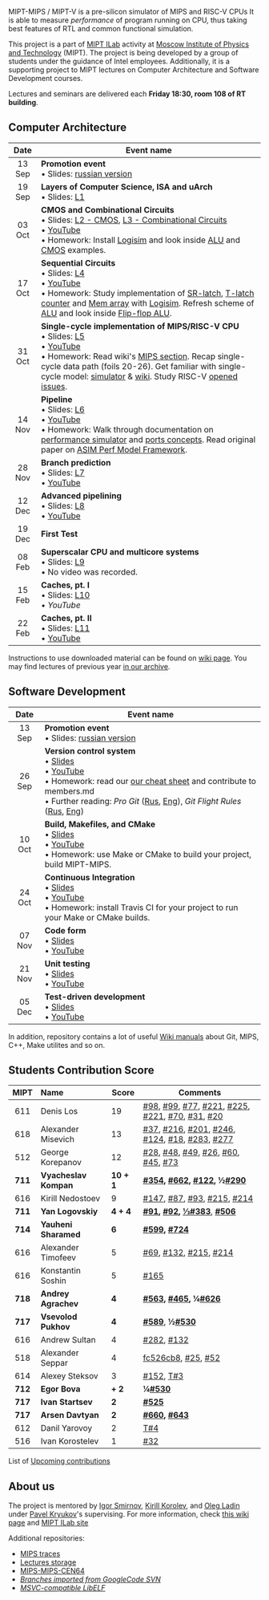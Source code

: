 MIPT-MIPS / MIPT-V is a pre-silicon simulator of MIPS and RISC-V CPUs It is able to measure _performance_ of program running on CPU, thus taking best features of RTL and common functional simulation.

This project is a part of [MIPT ILab](https://mipt-ilab.github.io/) activity at [Moscow Institute of Physics and Technology](http://phystech.edu/) (MIPT).
The project is being developed by a group of students under the guidance of Intel employees.
Additionally, it is a supporting project to MIPT lectures on Computer Architecture and Software Development courses.

Lectures and seminars are delivered each **Friday 18:30, room 108 of RT building**.

## Computer Architecture

Date | Event name
:----: | ----------------------------
13 Sep | **Promotion event**<br/> • Slides: [russian version](https://github.com/MIPT-ILab/ca-lectures/blob/master/mipt-mips/2018/Promotion.pptx?raw=true)
19 Sep | **Layers of Computer Science, ISA and uArch**<br/> • Slides: [L1](https://github.com/MIPT-ILab/ca-lectures/blob/master/mipt-mips/2018/Lecture%201%20-%20Layers%20of%20Computer%20Science.pptx?raw=true)
03 Oct | **CMOS and Combinational Circuits**<br/> • Slides: [L2 - CMOS](https://github.com/MIPT-ILab/ca-lectures/blob/master/mipt-mips/2018/Lecture%202%20-%20Integrated%20Circuits%20Basics.pptx?raw=true), [L3 - Combinational Circuits](https://github.com/MIPT-ILab/ca-lectures/blob/master/mipt-mips/2018/Lecture%203%20-%20Combinational%20Circuits.pptx?raw=true)  <br/> • [YouTube](https://youtu.be/zDldV01U5MQ) <br/> • Homework: Install [Logisim](http://www.cburch.com/logisim/index.html) and look inside [ALU](https://github.com/MIPT-ILab/ca-lectures/blob/master/logisim/alu.circ) and [CMOS](https://github.com/MIPT-ILab/ca-lectures/blob/master/logisim/cmos.circ) examples.
17 Oct | **Sequential Circuits**<br/> • Slides: [L4](https://github.com/MIPT-ILab/ca-lectures/blob/master/mipt-mips/2018/Lecture%204%20-%20Sequential%20Circuits.pptx?raw=true) <br/> • [YouTube](https://youtu.be/SlFY1iJ-63Q) <br/> • Homework: Study implementation of [SR-latch](https://github.com/MIPT-ILab/ca-lectures/blob/master/logisim/rs.circ), [T-latch counter](https://github.com/MIPT-ILab/ca-lectures/blob/master/logisim/counter.circ) and [Mem array](https://github.com/MIPT-ILab/ca-lectures/blob/master/logisim/array2x4.circ) with [Logisim](http://www.cburch.com/logisim/index.html). Refresh scheme of [ALU](https://github.com/MIPT-ILab/ca-lectures/blob/master/logisim/alu.circ) and look inside [Flip-flop ALU](https://github.com/MIPT-ILab/ca-lectures/blob/master/logisim/alu-filp-flop.circ).
31 Oct | **Single-cycle implementation of MIPS/RISC-V CPU**<br/> • Slides: [L5](https://github.com/MIPT-ILab/ca-lectures/blob/master/mipt-mips/2018/Lecture%205%20-%20Single-cycle%20implementation%20of%20MIPS%20CPU.pptx?raw=true) <br/> • [YouTube](https://youtu.be/_okzQg7OxP0) <br/> • Homework: Read wiki's [MIPS section](https://github.com/MIPT-ILab/mipt-mips/wiki#mips). Recap single-cycle data path (foils 20-26). Get familiar with single-cycle model: [simulator](https://github.com/MIPT-ILab/mipt-mips/tree/master/simulator) & [wiki](https://github.com/MIPT-ILab/mipt-mips/wiki/Functional-Simulator). Study RISC-V [opened issues](https://github.com/MIPT-ILab/mipt-mips/issues?q=is:issue+is:open+sort:updated-asc+label:%22S1+%E2%80%94+ISA%22+no:assignee).
14 Nov | **Pipeline**<br/> • Slides: [L6](https://github.com/MIPT-ILab/ca-lectures/blob/master/mipt-mips/2018/Lecture%206%20-%20Pipelining.pptx?raw=true) <br/> • [YouTube](https://youtu.be/QHj2fBxSpUU) <br/> • Homework: Walk through documentation on [performance simulator](https://github.com/MIPT-ILab/mipt-mips/wiki/Performance-simulator) and [ports concepts](https://github.com/MIPT-ILab/mipt-mips/wiki/Communication-between-modules-through-ports). Read original paper on [ASIM Perf Model Framework](http://www.ckluk.org/ck/papers/asim_ieeecomputer.pdf).
28 Nov | **Branch prediction**<br/> • Slides: [L7](https://github.com/MIPT-ILab/ca-lectures/blob/master/mipt-mips/2018/Lecture%207%20-%20Branch%20prediction.pptx?raw=true) <br/> • [YouTube](https://youtu.be/XzfcQ8VgnU8)
12 Dec | **Advanced pipelining**<br/> • Slides: [L8](https://github.com/MIPT-ILab/ca-lectures/blob/master/mipt-mips/2018/Lecture%208%20-%20Advanced%20Pipelining.pptx?raw=true) <br/> • [YouTube](https://youtu.be/pUw2sU9RZSY)
19 Dec | **First Test**
08 Feb | **Superscalar CPU and multicore systems**<br/> • Slides: [L9](https://github.com/MIPT-ILab/ca-lectures/blob/master/mipt-mips/2018/Lecture%209%20-%20Superscalar%20CPU%20and%20multicore%20systems.pptx?raw=true) <br/> • No video was recorded.
15 Feb | **Caches, pt. I**<br/> • Slides: [L10](https://github.com/MIPT-ILab/ca-lectures/blob/master/mipt-mips/2018/Lecture%2010%20-%20Caches.pptx)<br/> • _YouTube_
22 Feb | **Caches, pt. II**<br/> • Slides: [L11](https://github.com/MIPT-ILab/ca-lectures/blob/master/mipt-mips/2018/Lecture%2011%20-%20Caches%2C%20part%202.pptx)<br/> • [YouTube](https://youtu.be/twQdcDt94DM)

Instructions to use downloaded material can be found on [wiki page](https://github.com/MIPT-ILab/mipt-mips/wiki/Instructions-to-use-downloaded-lectures).
You may find lectures of previous year [in our archive](https://github.com/MIPT-ILab/mipt-mips/wiki/Lectures-on-Computer-Architecture-in-2017).

## Software Development

Date | Event name
:----: | ----------------------------
13 Sep | **Promotion event**<br/> • Slides: [russian version](https://github.com/MIPT-ILab/ca-lectures/blob/master/mipt-mips/2018/Promotion.pptx?raw=true)
26 Sep | **Version control system**<br/> • [Slides](https://github.com/MIPT-ILab/sd-lectures/blob/master/mipt-mips/2018/Lecture%201%20-%20Introduction.%20Version%20Control%20System.pptx?raw=true)<br/> • [YouTube](https://www.youtube.com/watch?v=HOeMi9dRD58)<br/> • Homework: read our [our cheat sheet](https://github.com/MIPT-ILab/mipt-mips/wiki/Git-&-GitHub-cheat-sheet) and contribute to members.md<br/> • Further reading: *Pro Git* ([Rus](https://git-scm.com/book/ru/v2), [Eng](https://git-scm.com/book/en/v2)), *Git Flight Rules* ([Rus](https://github.com/k88hudson/git-flight-rules/blob/master/README_ru.md), [Eng](https://github.com/k88hudson/git-flight-rules))
10 Oct | **Build, Makefiles, and CMake**<br/> • [Slides](https://github.com/MIPT-ILab/sd-lectures/blob/master/mipt-mips/2018/Lecture%202%20-%20Build,%20Makefiles,%20CMake.pptx?raw=true)<br/> • [YouTube](https://youtu.be/2t_qkJ67nAE)<br/> • Homework: use Make or CMake to build your project, build MIPT-MIPS.
24 Oct | **Continuous Integration**<br/> • [Slides](https://github.com/MIPT-ILab/sd-lectures/blob/master/mipt-mips/2018/Lecture%203%20-%20Continious%20Integration.pptx?raw=true)<br/> • [YouTube](https://youtu.be/H8xRux-Tmm4)<br/> • Homework: install Travis CI for your project to run your Make or CMake builds.
07 Nov | **Code form**<br/> • [Slides](https://github.com/MIPT-ILab/sd-lectures/blob/master/mipt-mips/2018/Lecture%204%20-%20Code%20Form.pptx?raw=true)<br/> • [YouTube](https://youtu.be/kFZL-WdxN5Q)
21 Nov | **Unit testing**<br/> • [Slides](https://github.com/MIPT-ILab/sd-lectures/blob/master/mipt-mips/2018/Lecture%205%20-%20Unit%20Tests.pptx?raw=true)<br/> • [YouTube](https://youtu.be/yP6rUwjBEqI)
05 Dec | **Test-driven development**<br/> • [Slides](https://github.com/MIPT-ILab/sd-lectures/blob/master/mipt-mips/2018/Lecture%206%20-%20Test%20Driven%20Development.pptx?raw=true)<br/> • [YouTube](https://youtu.be/hMmPlqUbeQM)

In addition, repository contains a lot of useful [Wiki manuals](https://github.com/MIPT-ILab/mipt-mips/wiki) about Git, MIPS, C++, Make utilites and so on.

## Students Contribution Score

MIPT | Name | Score | Comments
:----: |:---- | ------------------------------ | ------------------------------
611 | Denis Los | 19 | [#98](https://github.com/MIPT-ILab/mipt-mips/issues/98), [#99](https://github.com/MIPT-ILab/mipt-mips/issues/99), [#77](https://github.com/MIPT-ILab/mipt-mips/issues/77), [#221](https://github.com/MIPT-ILab/mipt-mips/issues/221), [#225](https://github.com/MIPT-ILab/mipt-mips/issues/225), [#221](https://github.com/MIPT-ILab/mipt-mips/issues/221), [#70](https://github.com/MIPT-ILab/mipt-mips/issues/70), [#31](https://github.com/MIPT-ILab/mipt-mips/issues/31), [#20](https://github.com/MIPT-ILab/mipt-mips/issues/20) |
618 | Alexander Misevich | 13 | [#37](https://github.com/MIPT-ILab/mipt-mips/issues/37), [#216](https://github.com/MIPT-ILab/mipt-mips/issues/216), [#201](https://github.com/MIPT-ILab/mipt-mips/issues/201), [#246](https://github.com/MIPT-ILab/mipt-mips/issues/246), [#124](https://github.com/MIPT-ILab/mipt-mips/issues/124), [#18](https://github.com/MIPT-ILab/mipt-mips/issues/18), [#283](https://github.com/MIPT-ILab/mipt-mips/issues/283), [#277](https://github.com/MIPT-ILab/mipt-mips/issues/277) |
512 | George Korepanov | 12 | [#28](https://github.com/MIPT-ILab/mipt-mips/issues/28), [#48](https://github.com/MIPT-ILab/mipt-mips/issues/48), [#49](https://github.com/MIPT-ILab/mipt-mips/issues/49), [#26](https://github.com/MIPT-ILab/mipt-mips/issues/26), [#60](https://github.com/MIPT-ILab/mipt-mips/issues/60), [#45](https://github.com/MIPT-ILab/mipt-mips/issues/45), [#73](https://github.com/MIPT-ILab/mipt-mips/issues/73) |
**711** | **Vyacheslav Kompan** | **10 + 1** | **[#354](https://github.com/MIPT-ILab/mipt-mips/issues/354), [#662](https://github.com/MIPT-ILab/mipt-mips/issues/662), [#122](https://github.com/MIPT-ILab/mipt-mips/issues/122), ½[#290](https://github.com/MIPT-ILab/mipt-mips/issues/290)**  |
616 | Kirill Nedostoev | 9 | [#147](https://github.com/MIPT-ILab/mipt-mips/issues/147), [#87](https://github.com/MIPT-ILab/mipt-mips/issues/87), [#93](https://github.com/MIPT-ILab/mipt-mips/issues/93), [#215](https://github.com/MIPT-ILab/mipt-mips/issues/215), [#214](https://github.com/MIPT-ILab/mipt-mips/issues/214) |
**711** | **Yan Logovskiy** | **4 + 4** | **[#91](https://github.com/MIPT-ILab/mipt-mips/issues/91), [#92](https://github.com/MIPT-ILab/mipt-mips/issues/92), [⅓#383](https://github.com/MIPT-ILab/mipt-mips/issues/383)**, **[#506](https://github.com/MIPT-ILab/mipt-mips/issues/506)** |
**714** | **Yauheni Sharamed** | **6** | **[#599](https://github.com/MIPT-ILab/mipt-mips/issues/599), [#724](https://github.com/MIPT-ILab/mipt-mips/issues/724)**
616 | Alexander Timofeev | 5 | [#69](https://github.com/MIPT-ILab/mipt-mips/issues/69), [#132](https://github.com/MIPT-ILab/mipt-mips/issues/132), [#215](https://github.com/MIPT-ILab/mipt-mips/issues/215), [#214](https://github.com/MIPT-ILab/mipt-mips/issues/214) |
616 | Konstantin Soshin | 5 | [#165](https://github.com/MIPT-ILab/mipt-mips/issues/165) |
**718** | **Andrey Agrachev** | **4** | **[#563](https://github.com/MIPT-ILab/mipt-mips/issues/563), [#465](https://github.com/MIPT-ILab/mipt-mips/issues/465), ¼[#626](https://github.com/MIPT-ILab/mipt-mips/issues/626)** |
**717** | **Vsevolod Pukhov** | **4** | **[#589](https://github.com/MIPT-ILab/mipt-mips/issues/589)**, **½[#530](https://github.com/MIPT-ILab/mipt-mips/issues/530)** |
616 | Andrew Sultan | 4 | [#282](https://github.com/MIPT-ILab/mipt-mips/issues/282), [#132](https://github.com/MIPT-ILab/mipt-mips/issues/132) |
518 | Alexander Seppar | 4 | [fc526cb8](https://github.com/MIPT-ILab/ca-lectures/commit/fc526cb8f59bc6d9a399f453b417afc45c21012e), [#25](https://github.com/MIPT-ILab/mipt-mips/issues/25), [#52](https://github.com/MIPT-ILab/mipt-mips/issues/52) |
614 | Alexey Steksov | 3 | [#152](https://github.com/MIPT-ILab/mipt-mips/issues/152), [T#3](https://github.com/MIPT-ILab/mips-traces/issues/3) |
**712** | **Egor Bova** | **+ 2** | **¼[#530](https://github.com/MIPT-ILab/mipt-mips/issues/530)** |
**717** | **Ivan Startsev** | **2** | **[#525](https://github.com/MIPT-ILab/mipt-mips/issues/525)** |
**717** | **Arsen Davtyan** | **2** | **[#660](https://github.com/MIPT-ILab/mipt-mips/issues/660), [#643](https://github.com/MIPT-ILab/mipt-mips/issues/643)** |
612 | Danil Yarovoy | 2 | [T#4](https://github.com/MIPT-ILab/mips-traces/issues/4) |
516 | Ivan Korostelev | 1 | [#32](https://github.com/MIPT-ILab/mipt-mips/issues/32) |

List of [Upcoming contributions](https://github.com/MIPT-ILab/mipt-mips/issues/assigned/*)

## About us

The project is mentored by [Igor Smirnov](https://github.com/igorsmir-ilab), [Kirill Korolev](https://github.com/kkorolev), and [Oleg Ladin](https://github.com/olegladin) under [Pavel Kryukov](https://github.com/pavelkryukov)'s supervising. For more information, check [this wiki page](https://github.com/MIPT-ILab/mipt-mips/wiki/About-Us) and [MIPT ILab site](https://mipt.ru/drec/about/ilab/)

Additional repositories:
* [MIPS traces](https://github.com/MIPT-ILab/mips-traces)
* [Lectures storage](https://github.com/MIPT-ILab/ca-lectures)
* [MIPS-MIPS-CEN64](https://github.com/MIPT-ILab/cen64)
* _[Branches imported from GoogleCode SVN](https://github.com/MIPT-ILab/mipt-mips-old-branches)_
* _[MSVC-compatible LibELF](https://github.com/MIPT-ILab/libelf)_
